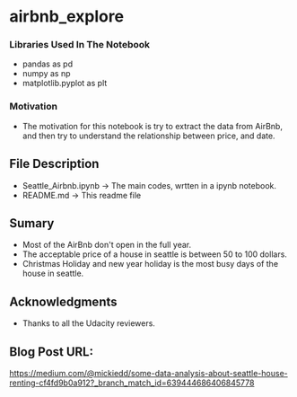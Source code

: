 # airbnb_explore

### Libraries Used In The Notebook
- pandas as pd
- numpy as np
- matplotlib.pyplot as plt

### Motivation
- The motivation for this notebook is try to extract the data from AirBnb, and then try to understand the relationship between price, and date.

## File Description
- Seattle_Airbnb.ipynb -> The main codes, wrtten in a ipynb notebook.
- README.md -> This readme file

## Sumary
- Most of the AirBnb don't open in the full year.
- The acceptable price of a house in seattle is between 50 to 100 dollars.
- Christmas Holiday and new year holiday is the most busy days of the house in seattle.

## Acknowledgments
- Thanks to all the Udacity reviewers.

## Blog Post URL:

https://medium.com/@mickiedd/some-data-analysis-about-seattle-house-renting-cf4fd9b0a912?_branch_match_id=639444686406845778
